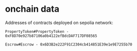 # onchain data

Addresses of contracts deployed on sepolia network:

```shell
PropertyToken#PropertyToken - 0xF8D70e927b87106a0b4122efBdcDAF717DF08565
```
```shell
Escrow#Escrow - 0x6D3B2e222F91C2304cb414851E39e1e9E7255b70
```

